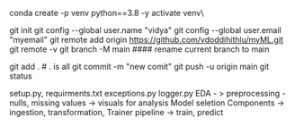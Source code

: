 conda create -p venv python==3.8 -y activate venv\

git init git config --global user.name "vidya" git config --global user.email "myemail" git remote add origin https://github.com/vdoddihithlu/myML.git git remote -v git branch -M main #### rename current branch to main

git add . # . is all git commit -m "new comit" git push -u origin main git status

setup.py, requirments.txt exceptions.py logger.py EDA - > preprocessing - nulls, missing values -> visuals for analysis Model seletion Components -> ingestion, transformation, Trainer pipeline -> train, predict